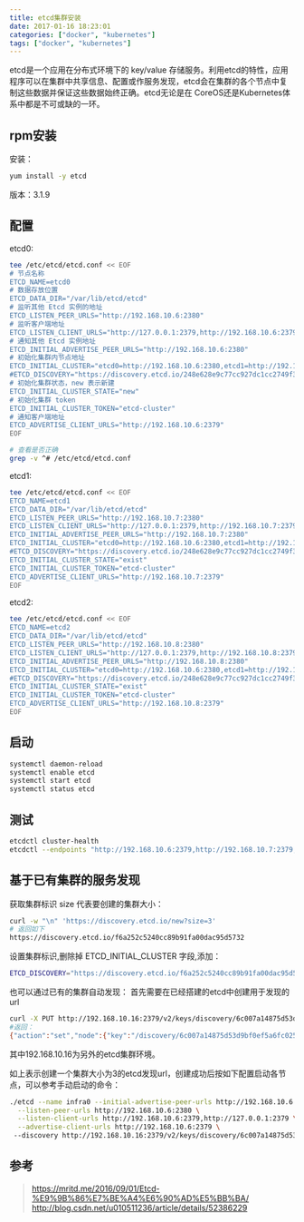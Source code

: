```yaml
---
title: etcd集群安装
date: 2017-01-16 18:23:01
categories: ["docker", "kubernetes"]
tags: ["docker", "kubernetes"]
---
```

etcd是一个应用在分布式环境下的 key/value 存储服务。利用etcd的特性，应用程序可以在集群中共享信息、配置或作服务发现，etcd会在集群的各个节点中复制这些数据并保证这些数据始终正确。etcd无论是在 CoreOS还是Kubernetes体系中都是不可或缺的一环。

<!-- more -->

## rpm安装

安装：
```bash
yum install -y etcd
```

版本：3.1.9

## 配置
etcd0:
```bash
tee /etc/etcd/etcd.conf << EOF
# 节点名称
ETCD_NAME=etcd0
# 数据存放位置
ETCD_DATA_DIR="/var/lib/etcd/etcd"
# 监听其他 Etcd 实例的地址
ETCD_LISTEN_PEER_URLS="http://192.168.10.6:2380"
# 监听客户端地址
ETCD_LISTEN_CLIENT_URLS="http://127.0.0.1:2379,http://192.168.10.6:2379"
# 通知其他 Etcd 实例地址
ETCD_INITIAL_ADVERTISE_PEER_URLS="http://192.168.10.6:2380"
# 初始化集群内节点地址
ETCD_INITIAL_CLUSTER="etcd0=http://192.168.10.6:2380,etcd1=http://192.168.10.7:2380,etcd2=http://192.168.10.8:2380"
#ETCD_DISCOVERY="https://discovery.etcd.io/248e628e9c77cc927dc1cc2749f3c9bf"
# 初始化集群状态，new 表示新建
ETCD_INITIAL_CLUSTER_STATE="new"
# 初始化集群 token
ETCD_INITIAL_CLUSTER_TOKEN="etcd-cluster"
# 通知客户端地址
ETCD_ADVERTISE_CLIENT_URLS="http://192.168.10.6:2379"
EOF

# 查看是否正确
grep -v ^# /etc/etcd/etcd.conf 

```

etcd1:
```bash
tee /etc/etcd/etcd.conf << EOF
ETCD_NAME=etcd1
ETCD_DATA_DIR="/var/lib/etcd/etcd"
ETCD_LISTEN_PEER_URLS="http://192.168.10.7:2380"
ETCD_LISTEN_CLIENT_URLS="http://127.0.0.1:2379,http://192.168.10.7:2379"
ETCD_INITIAL_ADVERTISE_PEER_URLS="http://192.168.10.7:2380"
ETCD_INITIAL_CLUSTER="etcd0=http://192.168.10.6:2380,etcd1=http://192.168.10.7:2380,etcd2=http://192.168.10.8:2380"
#ETCD_DISCOVERY="https://discovery.etcd.io/248e628e9c77cc927dc1cc2749f3c9bf"
ETCD_INITIAL_CLUSTER_STATE="exist"
ETCD_INITIAL_CLUSTER_TOKEN="etcd-cluster"
ETCD_ADVERTISE_CLIENT_URLS="http://192.168.10.7:2379"
EOF
```

etcd2:
```bash
tee /etc/etcd/etcd.conf << EOF
ETCD_NAME=etcd2
ETCD_DATA_DIR="/var/lib/etcd/etcd"
ETCD_LISTEN_PEER_URLS="http://192.168.10.8:2380"
ETCD_LISTEN_CLIENT_URLS="http://127.0.0.1:2379,http://192.168.10.8:2379"
ETCD_INITIAL_ADVERTISE_PEER_URLS="http://192.168.10.8:2380"
ETCD_INITIAL_CLUSTER="etcd0=http://192.168.10.6:2380,etcd1=http://192.168.10.7:2380,etcd2=http://192.168.10.8:2380"
#ETCD_DISCOVERY="https://discovery.etcd.io/248e628e9c77cc927dc1cc2749f3c9bf"
ETCD_INITIAL_CLUSTER_STATE="exist"
ETCD_INITIAL_CLUSTER_TOKEN="etcd-cluster"
ETCD_ADVERTISE_CLIENT_URLS="http://192.168.10.8:2379"
EOF
```

## 启动
```bash
systemctl daemon-reload
systemctl enable etcd
systemctl start etcd
systemctl status etcd
```

## 测试
```bash
etcdctl cluster-health
etcdctl --endpoints "http://192.168.10.6:2379,http://192.168.10.7:2379,http://192.168.10.8:2379" member list
```

## 基于已有集群的服务发现
获取集群标识 size 代表要创建的集群大小：
```bash
curl -w "\n" 'https://discovery.etcd.io/new?size=3'
# 返回如下
https://discovery.etcd.io/f6a252c5240cc89b91fa00dac95d5732
```

设置集群标识,删除掉 ETCD_INITIAL_CLUSTER 字段,添加：
```bash
ETCD_DISCOVERY="https://discovery.etcd.io/f6a252c5240cc89b91fa00dac95d5732"
```

也可以通过已有的集群自动发现：
首先需要在已经搭建的etcd中创建用于发现的url
```bash
curl -X PUT http://192.168.10.16:2379/v2/keys/discovery/6c007a14875d53d9bf0ef5a6fc0257c817f0fb83/_config/size -d value=3
#返回：
{"action":"set","node":{"key":"/discovery/6c007a14875d53d9bf0ef5a6fc0257c817f0fb83/_config/size","value":"3","modifiedIndex":170010,"createdIndex":170010}}
```
其中192.168.10.16为另外的etcd集群环境。


如上表示创建一个集群大小为3的etcd发现url，创建成功后按如下配置启动各节点，可以参考手动启动的命令：
```bash
./etcd --name infra0 --initial-advertise-peer-urls http://192.168.10.6:2380 \
  --listen-peer-urls http://192.168.10.6:2380 \
  --listen-client-urls http://192.168.10.6:2379,http://127.0.0.1:2379 \
  --advertise-client-urls http://192.168.10.6:2379 \ 
 --discovery http://192.168.10.16:2379/v2/keys/discovery/6c007a14875d53d9bf0ef5a6fc0257c817f0fb83
 ```

## 参考
> https://mritd.me/2016/09/01/Etcd-%E9%9B%86%E7%BE%A4%E6%90%AD%E5%BB%BA/
> http://blog.csdn.net/u010511236/article/details/52386229